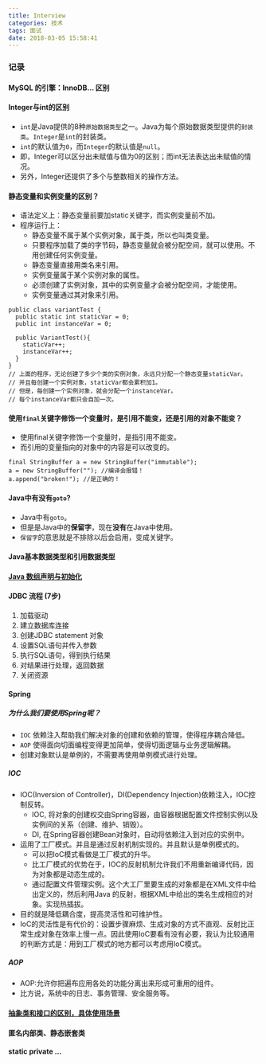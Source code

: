 ```yaml
---
title: Interview
categories: 技术
tags: 面试
date: 2018-03-05 15:58:41
---
```


### 记录
<!--more-->

#### MySQL 的引擎：InnoDB... 区别

#### Integer与int的区别

- `int`是Java提供的8种`原始数据类型`之一。Java为每个原始数据类型提供的`封装类`。`Integer`是`int`的封装类。
- `int`的默认值为`0`，而`Integer`的默认值是`null`。
- 即，Integer可以区分出未赋值与值为0的区别；而int无法表达出未赋值的情况。
- 另外，Integer还提供了多个与整数相关的操作方法。

#### 静态变量和实例变量的区别？
- 语法定义上：静态变量前要加static关键字，而实例变量前不加。
- 程序运行上：
  - 静态变量不属于某个实例对象，属于类，所以也叫类变量。
  - 只要程序加载了类的字节码，静态变量就会被分配空间，就可以使用。不用创建任何实例变量。
  - 静态变量直接用类名来引用。
  - 实例变量属于某个实例对象的属性。
  - 必须创建了实例对象，其中的实例变量才会被分配空间，才能使用。
  - 实例变量通过其对象来引用。

```
public class variantTest {
  public static int staticVar = 0;
  public int instanceVar = 0;

  public VariantTest(){
    staticVar++;
    instanceVar++;
  }
}
// 上面的程序，无论创建了多少个类的实例对象，永远只分配一个静态变量staticVar。
// 并且每创建一个实例对象，staticVar都会累积加1。
// 但是，每创建一个实例对象，就会分配一个instanceVar。
// 每个instanceVar都只会自加一次。
```


#### 使用`final`关键字修饰一个变量时，是引用不能变，还是引用的对象不能变？
- 使用final关键字修饰一个变量时，是指引用不能变。
- 而引用的变量指向的对象中的内容是可以改变的。

```
final StringBuffer a = new StringBuffer("immutable");
a = new StringBuffer(""); //编译会报错！
a.append("broken!"); //是正确的！
```

#### Java中有没有`goto`?
- Java中有`goto`。
- 但是是Java中的**保留字**，现在**没有**在Java中使用。
- `保留字`的意思就是不排除以后会启用，变成关键字。

#### Java基本数据类型和引用数据类型

#### [Java 数组声明与初始化](https://echoguan.coding.me/2018/03/27/Java%E6%95%B0%E7%BB%84%E5%A3%B0%E6%98%8E%E4%B8%8E%E5%88%9D%E5%A7%8B%E5%8C%96/)

#### JDBC 流程 (7步)
  1. 加载驱动
  2. 建立数据库连接
  3. 创建JDBC statement 对象
  4. 设置SQL语句并传入参数
  5. 执行SQL语句，得到执行结果
  6. 对结果进行处理，返回数据
  7. 关闭资源


####  Spring
##### 为什么我们要使用Spring呢？
- `IOC` 依赖注入帮助我们解决对象的创建和依赖的管理，使得程序耦合降低。
- `AOP` 使得面向切面编程变得更加简单，使得切面逻辑与业务逻辑解耦。
- 创建对象默认是单例的，不需要再使用单例模式进行处理。

##### IOC
- IOC(Inversion of Controller)，DI(Dependency Injection)依赖注入，IOC控制反转。
  - IOC, 将对象的创建权交由Spring容器，由容器根据配置文件控制实例以及实例间的关系（创建、维护、销毁）。
  - DI, 在Spring容器创建Bean对象时，自动将依赖注入到对应的实例中。
- 运用了工厂模式。并且是通过反射机制实现的。并且默认是单例模式的。
  - 可以把IoC模式看做是工厂模式的升华。
  - 比工厂模式的优势在于，IOC的反射机制允许我们不用重新编译代码，因为对象都是动态生成的。
  - 通过配置文件管理实例。这个大工厂里要生成的对象都是在XML文件中给出定义的，然后利用Java 的反射，根据XML中给出的类名生成相应的对象。实现热插拔。
- 目的就是降低耦合度，提高灵活性和可维护性。
- IoC的灵活性是有代价的：设置步骤麻烦、生成对象的方式不直观、反射比正常生成对象在效率上慢一点。因此使用IoC要看有没有必要，我认为比较通用的判断方式是：用到工厂模式的地方都可以考虑用IoC模式。

##### AOP
- AOP:允许你把遍布应用各处的功能分离出来形成可重用的组件。
- 比方说，系统中的日志、事务管理、安全服务等。


####  [抽象类和接口的区别，具体使用场景](https://echoguan.coding.me/2018/03/06/%E6%8A%BD%E8%B1%A1%E7%B1%BB%E4%B8%8E%E6%8E%A5%E5%8F%A3/)

####  匿名内部类、静态嵌套类

#### static private ...
